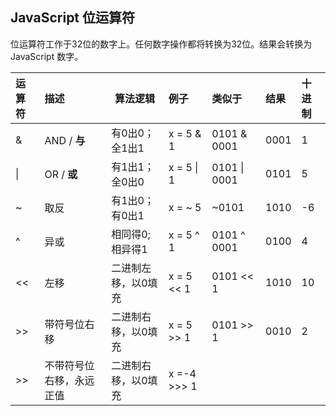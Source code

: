 ## JavaScript 位运算符

位运算符工作于32位的数字上。任何数字操作都将转换为32位。结果会转换为 JavaScript 数字。

| 运算符 | 描述                     | 算法逻辑            | 例子        | 类似于       | 结果 | 十进制 |
| :----- | :----------------------- | ------------------- | :---------- | :----------- | :--- | :----- |
| &      | AND / **与**             | 有0出0；全1出1      | x = 5 & 1   | 0101 & 0001  | 0001 | 1      |
| \|     | OR / **或**              | 有1出1；全0出0      | x = 5 \| 1  | 0101 \| 0001 | 0101 | 5      |
| ~      | 取反                     | 有1出0；有0出1      | x = ~ 5     | ~0101        | 1010 | -6     |
| ^      | 异或                     | 相同得0;相异得1     | x = 5 ^ 1   | 0101 ^ 0001  | 0100 | 4      |
| <<     | 左移                     | 二进制左移，以0填充 | x = 5 << 1  | 0101 << 1    | 1010 | 10     |
| >>     | 带符号位右移             | 二进制右移，以0填充 | x = 5 >> 1  | 0101 >> 1    | 0010 | 2      |
| >>     | 不带符号位右移，永远正值 | 二进制右移，以0填充 | x =-4 >>> 1 |              |      |        |